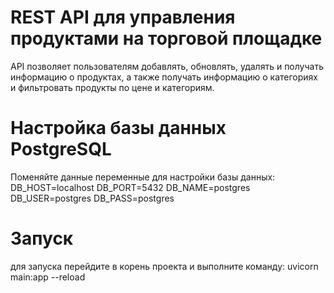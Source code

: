 # REST API для управления продуктами на торговой площадке
API позволяет пользователям добавлять, обновлять, удалять и получать информацию о продуктах, а также получать информацию о категориях и фильтровать продукты по цене и категориям.

# Настройка базы данных PostgreSQL
Поменяйте данные переменные для настройки базы данных: 
DB_HOST=localhost
DB_PORT=5432
DB_NAME=postgres
DB_USER=postgres
DB_PASS=postgres

# Запуск
для запуска перейдите в корень проекта и выполните команду: uvicorn main:app --reload
